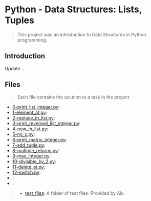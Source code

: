 # Python - Data Structures: Lists, Tuples

> This project was an introduction to Data Structures in Python programming.

## Introduction

Update...

## Files

> Each file contains the solution to a task in the project.

- [0-print_list_integer.py](https://github.com/Ebube-Ochemba/alx-higher_level_programming/blob/master/0x03-python-data_structures/0-print_list_integer.py):
- [1-element_at.py](https://github.com/Ebube-Ochemba/alx-higher_level_programming/blob/master/0x03-python-data_structures/1-element_at.py):
- [2-replace_in_list.py](https://github.com/Ebube-Ochemba/alx-higher_level_programming/blob/master/0x03-python-data_structures/2-replace_in_list.py):
- [3-print_reversed_list_integer.py](https://github.com/Ebube-Ochemba/alx-higher_level_programming/blob/master/0x03-python-data_structures/3-print_reversed_list_integer.py):
- [4-new_in_list.py](https://github.com/Ebube-Ochemba/alx-higher_level_programming/blob/master/0x03-python-data_structures/4-new_in_list.py):
- [5-no_c.py](https://github.com/Ebube-Ochemba/alx-higher_level_programming/blob/master/0x03-python-data_structures/5-no_c.py):
- [6-print_matrix_integer.py](https://github.com/Ebube-Ochemba/alx-higher_level_programming/blob/master/0x03-python-data_structures/6-print_matrix_integer.py):
- [7-add_tuple.py](https://github.com/Ebube-Ochemba/alx-higher_level_programming/blob/master/0x03-python-data_structures/7-add_tuple.py):
- [8-multiple_returns.py](https://github.com/Ebube-Ochemba/alx-higher_level_programming/blob/master/0x03-python-data_structures/8-multiple_returns.py):
- [9-max_integer.py](https://github.com/Ebube-Ochemba/alx-higher_level_programming/blob/master/0x03-python-data_structures/9-max_integer.py):
- [10-divisible_by_2.py](https://github.com/Ebube-Ochemba/alx-higher_level_programming/blob/master/0x03-python-data_structures/10-divisible_by_2.py):
- [11-delete_at.py](https://github.com/Ebube-Ochemba/alx-higher_level_programming/blob/master/0x03-python-data_structures/11-delete_at.py):
- [12-switch.py](https://github.com/Ebube-Ochemba/alx-higher_level_programming/blob/master/0x03-python-data_structures/12-switch.py):
- []():
- []():

> - [test_files](https://github.com/Ebube-Ochemba/alx-higher_level_programming/tree/master/0x03-python-data_structures/test_files): A folder of test files. Provided by Alx.
